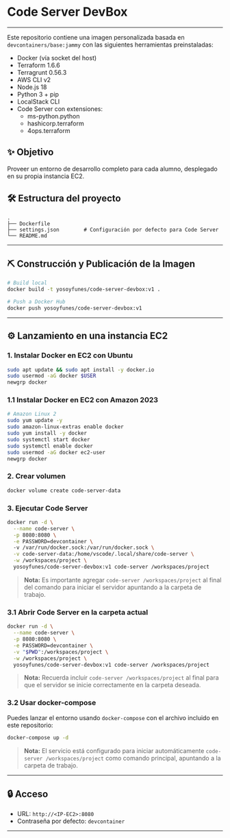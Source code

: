 # Code Server DevBox

---

Este repositorio contiene una imagen personalizada basada en `devcontainers/base:jammy` con las siguientes herramientas preinstaladas:

- Docker (vía socket del host)
- Terraform 1.6.6
- Terragrunt 0.56.3
- AWS CLI v2
- Node.js 18
- Python 3 + pip
- LocalStack CLI
- Code Server con extensiones:
    - ms-python.python
    - hashicorp.terraform
    - 4ops.terraform

## ✨ Objetivo

Proveer un entorno de desarrollo completo para cada alumno, desplegado en su propia instancia EC2.

## 🛠 Estructura del proyecto

```
.
├── Dockerfile
├── settings.json        # Configuración por defecto para Code Server
└── README.md
```

---

## ⛏ Construcción y Publicación de la Imagen

```bash
# Build local
docker build -t yosoyfunes/code-server-devbox:v1 .

# Push a Docker Hub
docker push yosoyfunes/code-server-devbox:v1
```

---

## ⚙ Lanzamiento en una instancia EC2

### 1. Instalar Docker en EC2 con Ubuntu

```bash
sudo apt update && sudo apt install -y docker.io
sudo usermod -aG docker $USER
newgrp docker
```

### 1.1 Instalar Docker en EC2 con Amazon 2023

```bash
# Amazon Linux 2
sudo yum update -y
sudo amazon-linux-extras enable docker
sudo yum install -y docker
sudo systemctl start docker
sudo systemctl enable docker
sudo usermod -aG docker ec2-user
newgrp docker
```

### 2. Crear volumen

```bash
docker volume create code-server-data
```

### 3. Ejecutar Code Server

```bash
docker run -d \
  --name code-server \
  -p 8080:8080 \
  -e PASSWORD=devcontainer \  
  -v /var/run/docker.sock:/var/run/docker.sock \
  -v code-server-data:/home/vscode/.local/share/code-server \
  -w /workspaces/project \
  yosoyfunes/code-server-devbox:v1 code-server /workspaces/project
```
> **Nota:** Es importante agregar `code-server /workspaces/project` al final del comando para iniciar el servidor apuntando a la carpeta de trabajo.

### 3.1 Abrir Code Server en la carpeta actual

```bash
docker run -d \
  --name code-server \
  -p 8080:8080 \
  -e PASSWORD=devcontainer \
  -v "$PWD":/workspaces/project \
  -w /workspaces/project \
  yosoyfunes/code-server-devbox:v1 code-server /workspaces/project
```
> **Nota:** Recuerda incluir `code-server /workspaces/project` al final para que el servidor se inicie correctamente en la carpeta deseada.

### 3.2 Usar docker-compose

Puedes lanzar el entorno usando `docker-compose` con el archivo incluido en este repositorio:

```bash
docker-compose up -d
```

> **Nota:** El servicio está configurado para iniciar automáticamente `code-server /workspaces/project` como comando principal, apuntando a la carpeta de trabajo.

---

## 🔒 Acceso

- URL: `http://<IP-EC2>:8080`
- Contraseña por defecto: `devcontainer`
---
